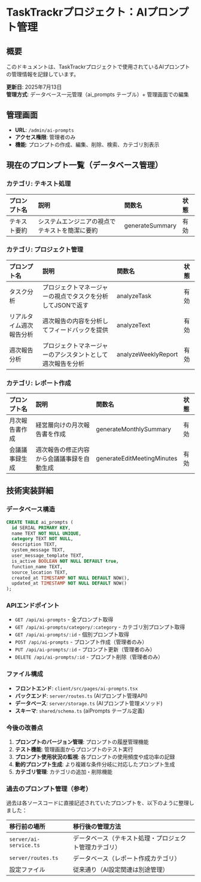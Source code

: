 # TaskTrackrプロジェクト：AIプロンプト管理

## 概要
このドキュメントは、TaskTrackrプロジェクトで使用されているAIプロンプトの管理情報を記録しています。

**更新日**: 2025年7月13日  
**管理方式**: データベース一元管理（ai_prompts テーブル）+ 管理画面での編集

## 管理画面
- **URL**: `/admin/ai-prompts`
- **アクセス権限**: 管理者のみ
- **機能**: プロンプトの作成、編集、削除、検索、カテゴリ別表示

## 現在のプロンプト一覧（データベース管理）

### カテゴリ: テキスト処理
| プロンプト名 | 説明 | 関数名 | 状態 |
| :--- | :--- | :--- | :--- |
| テキスト要約 | システムエンジニアの視点でテキストを簡潔に要約 | generateSummary | 有効 |

### カテゴリ: プロジェクト管理
| プロンプト名 | 説明 | 関数名 | 状態 |
| :--- | :--- | :--- | :--- |
| タスク分析 | プロジェクトマネージャーの視点でタスクを分析してJSONで返す | analyzeTask | 有効 |
| リアルタイム週次報告分析 | 週次報告の内容を分析してフィードバックを提供 | analyzeText | 有効 |
| 週次報告分析 | プロジェクトマネージャーのアシスタントとして週次報告を分析 | analyzeWeeklyReport | 有効 |

### カテゴリ: レポート作成
| プロンプト名 | 説明 | 関数名 | 状態 |
| :--- | :--- | :--- | :--- |
| 月次報告書作成 | 経営層向けの月次報告書を作成 | generateMonthlySummary | 有効 |
| 会議議事録生成 | 週次報告の修正内容から会議議事録を自動生成 | generateEditMeetingMinutes | 有効 |

## 技術実装詳細

### データベース構造
```sql
CREATE TABLE ai_prompts (
  id SERIAL PRIMARY KEY,
  name TEXT NOT NULL UNIQUE,
  category TEXT NOT NULL,
  description TEXT,
  system_message TEXT,
  user_message_template TEXT,
  is_active BOOLEAN NOT NULL DEFAULT true,
  function_name TEXT,
  source_location TEXT,
  created_at TIMESTAMP NOT NULL DEFAULT NOW(),
  updated_at TIMESTAMP NOT NULL DEFAULT NOW()
);
```

### APIエンドポイント
- `GET /api/ai-prompts` - 全プロンプト取得
- `GET /api/ai-prompts/category/:category` - カテゴリ別プロンプト取得
- `GET /api/ai-prompts/:id` - 個別プロンプト取得
- `POST /api/ai-prompts` - プロンプト作成（管理者のみ）
- `PUT /api/ai-prompts/:id` - プロンプト更新（管理者のみ）
- `DELETE /api/ai-prompts/:id` - プロンプト削除（管理者のみ）

### ファイル構成
- **フロントエンド**: `client/src/pages/ai-prompts.tsx`
- **バックエンド**: `server/routes.ts` (AIプロンプト管理API)
- **データベース**: `server/storage.ts` (AIプロンプト管理メソッド)
- **スキーマ**: `shared/schema.ts` (aiPrompts テーブル定義)

### 今後の改善点
1. **プロンプトのバージョン管理**: プロンプトの履歴管理機能
2. **テスト機能**: 管理画面からプロンプトのテスト実行
3. **プロンプト使用状況の監視**: 各プロンプトの使用頻度や成功率の記録
4. **動的プロンプト生成**: より複雑な条件分岐に対応したプロンプト生成
5. **カテゴリ管理**: カテゴリの追加・削除機能

### 過去のプロンプト管理（参考）
過去は各ソースコードに直接記述されていたプロンプトを、以下のように整理しました：

| 移行前の場所 | 移行後の管理方法 |
| :--- | :--- |
| `server/ai-service.ts` | データベース（テキスト処理・プロジェクト管理カテゴリ） |
| `server/routes.ts` | データベース（レポート作成カテゴリ） |
| 設定ファイル | 従来通り（AI設定関連は別途管理） |